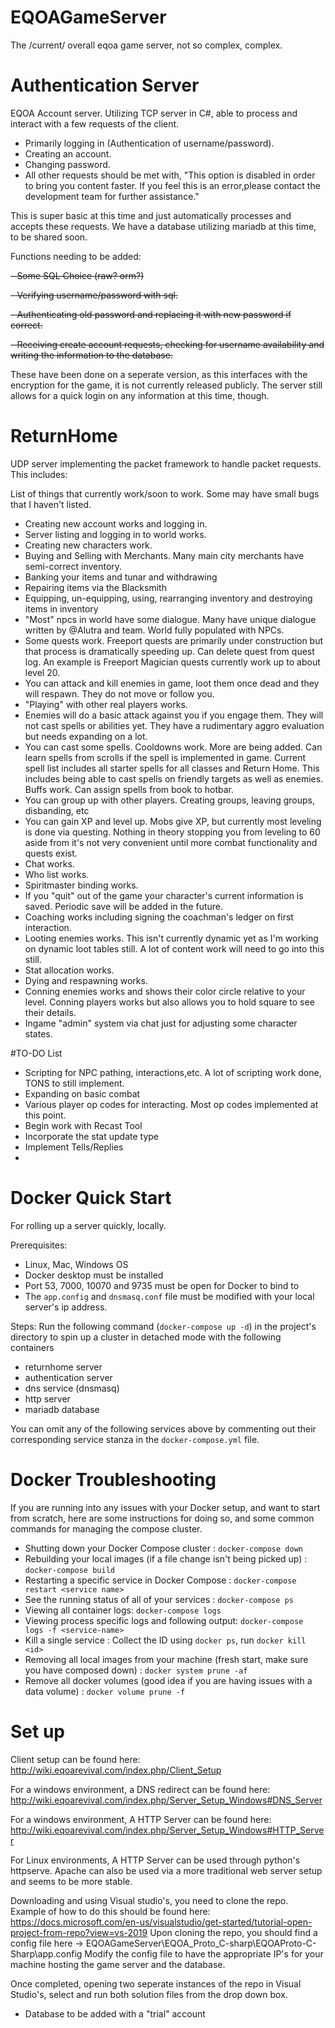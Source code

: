 # EQOAGameServer

The /current/ overall eqoa game server, not so complex, complex.

# Authentication Server

EQOA Account server.
Utilizing TCP server in C#, able to process and interact with a few requests of the client.

-   Primarily logging in (Authentication of username/password).
-   Creating an account.
-   Changing password.
-   All other requests should be met with, "This option is disabled in order to bring you content faster. If you feel this is an error,please contact the development team for further assistance."

This is super basic at this time and just automatically processes and accepts these requests.
We have a database utilizing mariadb at this time, to be shared soon.

Functions needing to be added:

~~- Some SQL Choice (raw? orm?)~~

~~- Verifying username/password with sql.~~

~~- Authenticating old password and replacing it with new password if correct.~~

~~- Receiving create account requests, checking for username availability and writing the information to the database.~~

These have been done on a seperate version, as this interfaces with the encryption for the game, it is not currently released publicly. The server still allows for a quick login on any information at this time, though.

# ReturnHome

UDP server implementing the packet framework to handle packet requests.
This includes:

List of things that currently work/soon to work. Some may have small bugs that I haven't listed.

- Creating new account works and logging in.
- Server listing and logging in to world works.
- Creating new characters work.
- Buying and Selling with Merchants. Many main city merchants have semi-correct inventory.
- Banking your items and tunar and withdrawing
- Repairing items via the Blacksmith
- Equipping, un-equipping, using, rearranging inventory and destroying items in inventory
- "Most" npcs in world have some dialogue. Many have unique dialogue written by @Alutra and team. World fully populated with NPCs.
- Some quests work. Freeport quests are primarily under construction but that process is dramatically speeding up. Can delete quest from quest log. An example is Freeport Magician quests currently work up to about level 20.
- You can attack and kill enemies in game, loot them once dead and they will respawn. They do not move or follow you.
- "Playing" with other real players works.
- Enemies will do a basic attack against you if you engage them. They will not cast spells or abilities yet. They have a rudimentary aggro evaluation but needs expanding on a lot.
- You can cast some spells. Cooldowns work. More are being added. Can learn spells from scrolls if the spell is implemented in game. Current spell list includes all starter spells for all classes and Return Home. This includes being able to cast spells on friendly targets as well as enemies. Buffs work. Can assign spells from book to hotbar.
- You can group up with other players. Creating groups, leaving groups, disbanding, etc
- You can gain XP and level up. Mobs give XP, but currently most leveling is done via questing. Nothing in theory stopping you from leveling to 60 aside from it's not very convenient until more combat functionality and quests exist.
- Chat works.
- Who list works.
- Spiritmaster binding works.
- If you "quit" out of the game your character's current information is saved. Periodic save will be added in the future.
- Coaching works including signing the coachman's ledger on first interaction.
- Looting enemies works. This isn't currently dynamic yet as I'm working on dynamic loot tables still. A lot of content work will need to go into this still.
- Stat allocation works.
- Dying and respawning works.
- Conning enemies works and shows their color circle relative to your level. Conning players works but also allows you to hold square to see their details.
- Ingame "admin" system via chat just for adjusting some character states.

#TO-DO List

-   Scripting for NPC pathing, interactions,etc. A lot of scripting work done, TONS to still implement.
-   Expanding on basic combat
-   Various player op codes for interacting. Most op codes implemented at this point.
-   Begin work with Recast Tool
-   Incorporate the stat update type
-   Implement Tells/Replies
-   
# Docker Quick Start

For rolling up a server quickly, locally.

Prerequisites:

-   Linux, Mac, Windows OS
-   Docker desktop must be installed
-   Port 53, 7000, 10070 and 9735 must be open for Docker to bind to
-   The `app.config` and `dnsmasq.conf` file must be modified with your local server's ip address.

Steps:
Run the following command (`docker-compose up -d`) in the project's directory to spin up a cluster in detached mode with the following containers

-   returnhome server
-   authentication server
-   dns service (dnsmasq)
-   http server
-   mariadb database

You can omit any of the following services above by commenting out their corresponding service stanza in the `docker-compose.yml` file.

# Docker Troubleshooting

If you are running into any issues with your Docker setup, and want to start from scratch, here are some instructions for doing so, and some common commands for managing the compose cluster.

-   Shutting down your Docker Compose cluster : `docker-compose down`
-   Rebuilding your local images (if a file change isn't being picked up) : `docker-compose build`
-   Restarting a specific service in Docker Compose : `docker-compose restart <service name>`
-   See the running status of all of your services : `docker-compose ps`
-   Viewing all container logs: `docker-compose logs`
-   Viewing process specific logs and following output: `docker-compose logs -f <service-name>` 
-   Kill a single service : Collect the ID using `docker ps`, run `docker kill <id>`
-   Removing all local images from your machine (fresh start, make sure you have composed down) : `docker system prune -af`
-   Remove all docker volumes (good idea if you are having issues with a data volume) : `docker volume prune -f`

# Set up

Client setup can be found here: http://wiki.eqoarevival.com/index.php/Client_Setup

For a windows environment, a DNS redirect can be found here: http://wiki.eqoarevival.com/index.php/Server_Setup_Windows#DNS_Server

For a windows environment, A HTTP Server can be found here: http://wiki.eqoarevival.com/index.php/Server_Setup_Windows#HTTP_Server

For Linux environments, A HTTP Server can be used through python's httpserve. Apache can also be used via a more traditional web server setup and seems to be more stable.

Downloading and using Visual studio's, you need to clone the repo. Example of how to do this should be found here: https://docs.microsoft.com/en-us/visualstudio/get-started/tutorial-open-project-from-repo?view=vs-2019
Upon cloning the repo, you should find a config file here -> EQOAGameServer\EQOA_Proto_C-sharp\EQOAProto-C-Sharp\app.config
Modify the config file to have the appropriate IP's for your machine hosting the game server and the database.

Once completed, opening two seperate instances of the repo in Visual Studio's, select and run both solution files from the drop down box.

-   Database to be added with a "trial" account
